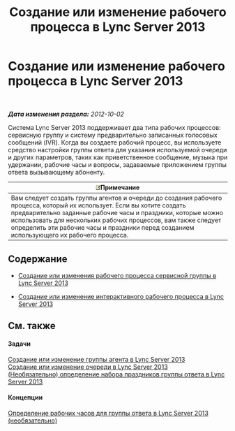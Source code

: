﻿---
title: Создание или изменение рабочего процесса в Lync Server 2013
TOCTitle: Создание или изменение рабочего процесса в Lync Server 2013
ms:assetid: 5ac1c0f3-e82f-40ca-b972-91950e38c05b
ms:mtpsurl: https://technet.microsoft.com/ru-ru/library/Gg520997(v=OCS.15)
ms:contentKeyID: 49309870
ms.date: 05/19/2016
mtps_version: v=OCS.15
ms.translationtype: HT
---

# Создание или изменение рабочего процесса в Lync Server 2013

 

_**Дата изменения раздела:** 2012-10-02_

Система Lync Server 2013 поддерживает два типа рабочих процессов: сервисную группу и систему предварительно записанных голосовых сообщений (IVR). Когда вы создаете рабочий процесс, вы используете средство настройки группы ответа для указания используемой очереди и других параметров, таких как приветственное сообщение, музыка при удержании, рабочие часы и вопросы, задаваемые приложением группы ответа вызывающему абоненту.

<table>
<thead>
<tr class="header">
<th><img src="images/Gg398412.note(OCS.15).gif" title="note" alt="note" />Примечание</th>
</tr>
</thead>
<tbody>
<tr class="odd">
<td>Вам следует создать группы агентов и очереди до создания рабочего процесса, который их использует. Если вы хотите создать предварительно заданные рабочие часы и праздники, которые можно использовать для нескольких рабочих процессов, вам также следует определить эти рабочие часы и праздники перед созданием использующего их рабочего процесса.</td>
</tr>
</tbody>
</table>


## Содержание

  - [Создание или изменения рабочего процесса сервисной группы в Lync Server 2013](lync-server-2013-create-or-modify-a-hunt-group-workflow.md)

  - [Создание или изменение интерактивного рабочего процесса в Lync Server 2013](lync-server-2013-create-or-modify-an-interactive-workflow.md)

## См. также

#### Задачи

[Создание или изменение группы агента в Lync Server 2013](lync-server-2013-create-or-modify-an-agent-group.md)  
[Создание или изменение очереди в Lync Server 2013](lync-server-2013-create-or-modify-a-queue.md)  
[(Необязательно) определение набора праздников группы ответа в Lync Server 2013](lync-server-2013-optional-define-response-group-holiday-sets.md)  

#### Концепции

[Определение рабочих часов для группы ответа в Lync Server 2013 (необязательно)](lync-server-2013-optional-define-response-group-business-hours.md)

